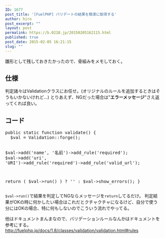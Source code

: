 ```yaml
---
ID: 1677
post_title: '[FuelPHP] バリデートの結果を簡潔に取得する'
author: hiro
post_excerpt: ""
layout: post
permalink: https://b.0218.jp/20150205162115.html
published: true
post_date: 2015-02-05 16:21:15
slug: ""
---
```

雛形として残しておきたかったので、骨組みをメモしておく。
<!--more-->
<h2>仕様</h2>
判定諸々はValidationクラスにお任せ。<span class="text-muted">(オリジナルのルールを追加するときはそうもいかないけれど…)</span>
とりあえず、NGだった場合は"<b>エラーメッセージ</b>"さえ返ってくれば良い。

<h2>コード</h2>
<pre class="prettyprint linenums lang-php">public static function validate() {
  $val = Validation::forge();

  $val->add('name', '名前')->add_rule('required');
  $val->add('uri', 'URI')->add_rule('required')->add_rule('valid_url');

  return ( $val->run() ) ? '' : $val->show_errors();
}</pre>

<code>$val->run()</code>で結果を判定してNGならメッセージを<code>return</code>してるだけ。
判定結果がOKの時に何かしたい場合はこれだとクチャクチャになるけど、自分で使う分にはOKの場合、特に何もしないのでこういう流れでやってる。
 
他はドキュメントまんまなので、バリデーションルールなんかはドキュメントを参考にする。
<a href="http://fuelphp.jp/docs/1.8/classes/validation/validation.html#rules">http://fuelphp.jp/docs/1.8/classes/validation/validation.html#rules</a>